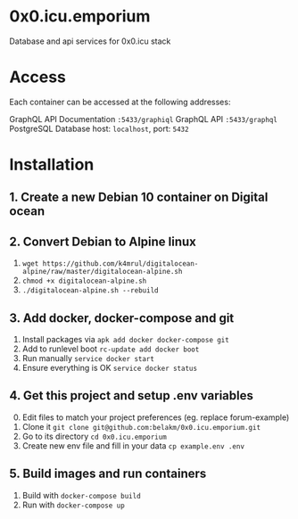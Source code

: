 # 0x0.icu.emporium

Database and api services for 0x0.icu stack

# Access

Each container can be accessed at the following addresses:

GraphQL API Documentation	`:5433/graphiql`
GraphQL API	`:5433/graphql`
PostgreSQL Database	host: `localhost`, port: `5432`

# Installation

## 1. Create a new Debian 10 container on Digital ocean

## 2. Convert Debian to Alpine linux

1. `wget https://github.com/k4mrul/digitalocean-alpine/raw/master/digitalocean-alpine.sh`
2. `chmod +x digitalocean-alpine.sh`
3. `./digitalocean-alpine.sh --rebuild`

## 3. Add docker, docker-compose and git

1. Install packages via `apk add docker docker-compose git`
2. Add to runlevel boot `rc-update add docker boot`
3. Run manually `service docker start`
4. Ensure everything is OK `service docker status`

## 4. Get this project and setup .env variables

0. Edit files to match your project preferences (eg. replace forum-example)
1. Clone it `git clone git@github.com:belakm/0x0.icu.emporium.git`
2. Go to its directory `cd 0x0.icu.emporium`
3. Create new env file and fill in your data `cp example.env .env`

## 5. Build images and run containers

1. Build with `docker-compose build`
2. Run with `docker-compose up`